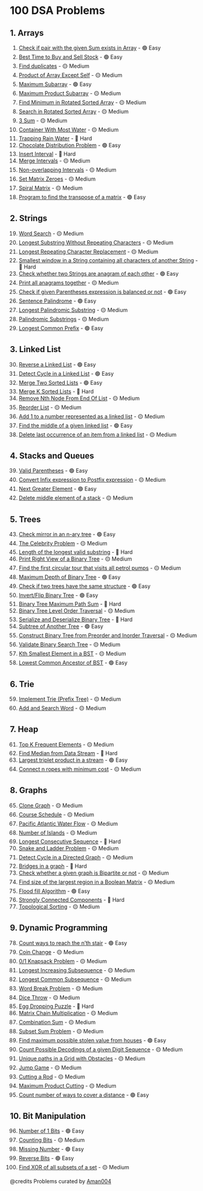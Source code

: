 # 100 DSA Problems

## 1. Arrays

1. [Check if pair with the given Sum exists in Array](https://leetcode.com/problems/two-sum/) - 🟢 Easy
2. [Best Time to Buy and Sell Stock](https://leetcode.com/problems/best-time-to-buy-and-sell-stock/) - 🟢 Easy
3. [Find duplicates](https://leetcode.com/problems/find-all-duplicates-in-an-array/) - 🟡 Medium
4. [Product of Array Except Self](https://leetcode.com/problems/product-of-array-except-self/) - 🟡 Medium
5. [Maximum Subarray](https://leetcode.com/problems/maximum-subarray/) - 🟢 Easy
6. [Maximum Product Subarray](https://leetcode.com/problems/maximum-product-subarray/) - 🟡 Medium
7. [Find Minimum in Rotated Sorted Array](https://leetcode.com/problems/find-minimum-in-rotated-sorted-array/) - 🟡 Medium
8. [Search in Rotated Sorted Array](https://leetcode.com/problems/search-in-rotated-sorted-array/) - 🟡 Medium
9. [3 Sum](https://leetcode.com/problems/3sum/) - 🟡 Medium
10. [Container With Most Water](https://leetcode.com/problems/container-with-most-water/) - 🟡 Medium
11. [Trapping Rain Water](https://leetcode.com/problems/trapping-rain-water/) - 🔴 Hard
12. [Chocolate Distribution Problem](https://leetcode.com/problems/distribute-chocolates/) - 🟢 Easy
13. [Insert Interval](https://leetcode.com/problems/insert-interval/) - 🔴 Hard
14. [Merge Intervals](https://leetcode.com/problems/merge-intervals/) - 🟡 Medium
15. [Non-overlapping Intervals](https://leetcode.com/problems/non-overlapping-intervals/) - 🟡 Medium
16. [Set Matrix Zeroes](https://leetcode.com/problems/set-matrix-zeroes/) - 🟡 Medium
17. [Spiral Matrix](https://leetcode.com/problems/spiral-matrix/) - 🟡 Medium
18. [Program to find the transpose of a matrix](https://leetcode.com/problems/transpose-matrix/) - 🟢 Easy

## 2. Strings

19. [Word Search](https://leetcode.com/problems/word-search/) - 🟡 Medium
20. [Longest Substring Without Repeating Characters](https://leetcode.com/problems/longest-substring-without-repeating-characters/) - 🟡 Medium
21. [Longest Repeating Character Replacement](https://leetcode.com/problems/longest-repeating-character-replacement/) - 🟡 Medium
22. [Smallest window in a String containing all characters of another String](https://leetcode.com/problems/minimum-window-substring/) - 🔴 Hard
23. [Check whether two Strings are anagram of each other](https://leetcode.com/problems/valid-anagram/) - 🟢 Easy
24. [Print all anagrams together](https://leetcode.com/problems/group-anagrams/) - 🟡 Medium
25. [Check if given Parentheses expression is balanced or not](https://leetcode.com/problems/valid-parentheses/) - 🟢 Easy
26. [Sentence Palindrome](https://leetcode.com/problems/valid-palindrome/) - 🟢 Easy
27. [Longest Palindromic Substring](https://leetcode.com/problems/longest-palindromic-substring/) - 🟡 Medium
28. [Palindromic Substrings](https://leetcode.com/problems/palindromic-substrings/) - 🟡 Medium
29. [Longest Common Prefix](https://leetcode.com/problems/longest-common-prefix/) - 🟢 Easy

## 3. Linked List

30. [Reverse a Linked List](https://leetcode.com/problems/reverse-linked-list/) - 🟢 Easy
31. [Detect Cycle in a Linked List](https://leetcode.com/problems/linked-list-cycle/) - 🟢 Easy
32. [Merge Two Sorted Lists](https://leetcode.com/problems/merge-two-sorted-lists/) - 🟢 Easy
33. [Merge K Sorted Lists](https://leetcode.com/problems/merge-k-sorted-lists/) - 🔴 Hard
34. [Remove Nth Node From End Of List](https://leetcode.com/problems/remove-nth-node-from-end-of-list/) - 🟡 Medium
35. [Reorder List](https://leetcode.com/problems/reorder-list/) - 🟡 Medium
36. [Add 1 to a number represented as a linked list](https://leetcode.com/problems/plus-one-linked-list/) - 🟡 Medium
37. [Find the middle of a given linked list](https://leetcode.com/problems/middle-of-the-linked-list/) - 🟢 Easy
38. [Delete last occurrence of an item from a linked list](https://leetcode.com/problems/remove-duplicates-from-sorted-list-ii/) - 🟡 Medium

## 4. Stacks and Queues

39. [Valid Parentheses](https://leetcode.com/problems/valid-parentheses/) - 🟢 Easy
40. [Convert Infix expression to Postfix expression](https://leetcode.com/problems/evaluate-reverse-polish-notation/) - 🟡 Medium
41. [Next Greater Element](https://leetcode.com/problems/next-greater-element-i/) - 🟢 Easy
42. [Delete middle element of a stack](https://leetcode.com/problems/delete-middle-element-of-a-stack/) - 🟡 Medium

## 5. Trees

43. [Check mirror in an n-ary tree](https://leetcode.com/problems/symmetric-tree/) - 🟢 Easy
44. [The Celebrity Problem](https://leetcode.com/problems/find-the-celebrity/) - 🟡 Medium
45. [Length of the longest valid substring](https://leetcode.com/problems/longest-valid-parentheses/) - 🔴 Hard
46. [Print Right View of a Binary Tree](https://leetcode.com/problems/binary-tree-right-side-view/) - 🟡 Medium
47. [Find the first circular tour that visits all petrol pumps](https://leetcode.com/problems/gas-station/) - 🟡 Medium
48. [Maximum Depth of Binary Tree](https://leetcode.com/problems/maximum-depth-of-binary-tree/) - 🟢 Easy
49. [Check if two trees have the same structure](https://leetcode.com/problems/same-tree/) - 🟢 Easy
50. [Invert/Flip Binary Tree](https://leetcode.com/problems/invert-binary-tree/) - 🟢 Easy
51. [Binary Tree Maximum Path Sum](https://leetcode.com/problems/binary-tree-maximum-path-sum/) - 🔴 Hard
52. [Binary Tree Level Order Traversal](https://leetcode.com/problems/binary-tree-level-order-traversal/) - 🟡 Medium
53. [Serialize and Deserialize Binary Tree](https://leetcode.com/problems/serialize-and-deserialize-binary-tree/) - 🔴 Hard
54. [Subtree of Another Tree](https://leetcode.com/problems/subtree-of-another-tree/) - 🟢 Easy
55. [Construct Binary Tree from Preorder and Inorder Traversal](https://leetcode.com/problems/construct-binary-tree-from-preorder-and-inorder-traversal/) - 🟡 Medium
56. [Validate Binary Search Tree](https://leetcode.com/problems/validate-binary-search-tree/) - 🟡 Medium
57. [Kth Smallest Element in a BST](https://leetcode.com/problems/kth-smallest-element-in-a-bst/) - 🟡 Medium
58. [Lowest Common Ancestor of BST](https://leetcode.com/problems/lowest-common-ancestor-of-a-binary-search-tree/) - 🟢 Easy

## 6. Trie

59. [Implement Trie (Prefix Tree)](https://leetcode.com/problems/implement-trie-prefix-tree/) - 🟡 Medium
60. [Add and Search Word](https://leetcode.com/problems/add-and-search-word-data-structure-design/) - 🟡 Medium

## 7. Heap

61. [Top K Frequent Elements](https://leetcode.com/problems/top-k-frequent-elements/) - 🟡 Medium
62. [Find Median from Data Stream](https://leetcode.com/problems/find-median-from-data-stream/) - 🔴 Hard
63. [Largest triplet product in a stream](https://leetcode.com/problems/maximum-product-of-three-numbers/) - 🟢 Easy
64. [Connect n ropes with minimum cost](https://leetcode.com/problems/minimum-cost-to-connect-sticks/) - 🟡 Medium

## 8. Graphs

65. [Clone Graph](https://leetcode.com/problems/clone-graph/) - 🟡 Medium
66. [Course Schedule](https://leetcode.com/problems/course-schedule/) - 🟡 Medium
67. [Pacific Atlantic Water Flow](https://leetcode.com/problems/pacific-atlantic-water-flow/) - 🟡 Medium
68. [Number of Islands](https://leetcode.com/problems/number-of-islands/) - 🟡 Medium
69. [Longest Consecutive Sequence](https://leetcode.com/problems/longest-consecutive-sequence/) - 🔴 Hard
70. [Snake and Ladder Problem](https://leetcode.com/problems/snakes-and-ladders/) - 🟡 Medium
71. [Detect Cycle in a Directed Graph](https://leetcode.com/problems/course-schedule-ii/) - 🟡 Medium
72. [Bridges in a graph](https://leetcode.com/problems/critical-connections-in-a-network/) - 🔴 Hard
73. [Check whether a given graph is Bipartite or not](https://leetcode.com/problems/is-graph-bipartite/) - 🟡 Medium
74. [Find size of the largest region in a Boolean Matrix](https://leetcode.com/problems/maximal-square/) - 🟡 Medium
75. [Flood fill Algorithm](https://leetcode.com/problems/flood-fill/) - 🟢 Easy
76. [Strongly Connected Components](https://leetcode.com/problems/strong-connected-components/) - 🔴 Hard
77. [Topological Sorting](https://leetcode.com/problems/course-schedule/) - 🟡 Medium

## 9. Dynamic Programming

78. [Count ways to reach the n’th stair](https://leetcode.com/problems/climbing-stairs/) - 🟢 Easy
79. [Coin Change](https://leetcode.com/problems/coin-change/) - 🟡 Medium
80. [0/1 Knapsack Problem](https://leetcode.com/problems/coin-change-2/) - 🟡 Medium
81. [Longest Increasing Subsequence](https://leetcode.com/problems/longest-increasing-subsequence/) - 🟡 Medium
82. [Longest Common Subsequence](https://leetcode.com/problems/longest-common-subsequence/) - 🟡 Medium
83. [Word Break Problem](https://leetcode.com/problems/word-break/) - 🟡 Medium
84. [Dice Throw](https://leetcode.com/problems/number-of-dice-rolls-with-target-sum/) - 🟡 Medium
85. [Egg Dropping Puzzle](https://leetcode.com/problems/super-egg-drop/) - 🔴 Hard
86. [Matrix Chain Multiplication](https://leetcode.com/problems/minimum-number-of-multiplications-to-make-two-sequences-increasing/) - 🟡 Medium
87. [Combination Sum](https://leetcode.com/problems/combination-sum/) - 🟡 Medium
88. [Subset Sum Problem](https://leetcode.com/problems/partition-equal-subset-sum/) - 🟡 Medium
89. [Find maximum possible stolen value from houses](https://leetcode.com/problems/house-robber/) - 🟢 Easy
90. [Count Possible Decodings of a given Digit Sequence](https://leetcode.com/problems/decode-ways/) - 🟡 Medium
91. [Unique paths in a Grid with Obstacles](https://leetcode.com/problems/unique-paths-ii/) - 🟡 Medium
92. [Jump Game](https://leetcode.com/problems/jump-game/) - 🟡 Medium
93. [Cutting a Rod](https://leetcode.com/problems/cutting-a-rod/) - 🟡 Medium
94. [Maximum Product Cutting](https://leetcode.com/problems/integer-break/) - 🟡 Medium
95. [Count number of ways to cover a distance](https://leetcode.com/problems/climbing-stairs/) - 🟢 Easy

## 10. Bit Manipulation

96. [Number of 1 Bits](https://leetcode.com/problems/number-of-1-bits/) - 🟢 Easy
97. [Counting Bits](https://leetcode.com/problems/counting-bits/) - 🟡 Medium
98. [Missing Number](https://leetcode.com/problems/missing-number/) - 🟢 Easy
99. [Reverse Bits](https://leetcode.com/problems/reverse-bits/) - 🟢 Easy
100. [Find XOR of all subsets of a set](https://leetcode.com/problems/subsets/) - 🟡 Medium

@credits 
Problems curated by [Aman004](https://github.com/aman0046/TOP-100-DSA-Interview-Questions)
